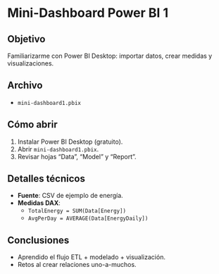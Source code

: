 # Mini-Dashboard Power BI 1

## Objetivo  
Familiarizarme con Power BI Desktop: importar datos, crear medidas y visualizaciones.

## Archivo  
- `mini-dashboard1.pbix`

## Cómo abrir  
1. Instalar Power BI Desktop (gratuito).  
2. Abrir `mini-dashboard1.pbix`.  
3. Revisar hojas “Data”, “Model” y “Report”.

## Detalles técnicos  
- **Fuente**: CSV de ejemplo de energía.  
- **Medidas DAX**:  
  - `TotalEnergy = SUM(Data[Energy])`  
  - `AvgPerDay = AVERAGE(Data[EnergyDaily])`

## Conclusiones  
- Aprendido el flujo ETL + modelado + visualización.  
- Retos al crear relaciones uno-a-muchos.

